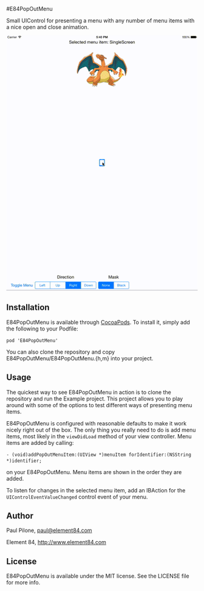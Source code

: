 #E84PopOutMenu

Small UIControl for presenting a menu with any number of menu items with a nice open and close animation.

![Example](Example/Example.gif)

## Installation

E84PopOutMenu is available through [CocoaPods](http://cocoapods.org). To install it, simply add the following to your Podfile:

    pod 'E84PopOutMenu'

You can also clone the repository and copy E84PopOutMenu/E84PopOutMenu.{h,m} into your project.

## Usage

The quickest way to see E84PopOutMenu in action is to clone the repository and run the Example project. This project allows you to play around with some of the options to test different ways of presenting menu items.

E84PopOutMenu is configured with reasonable defaults to make it work nicely right out of the box. The only thing you really need to do is add menu items, most likely in the `viewDidLoad` method of your view controller. Menu items are added by calling:

    - (void)addPopOutMenuItem:(UIView *)menuItem forIdentifier:(NSString *)identifier;

on your E84PopOutMenu. Menu items are shown in the order they are added.

To listen for changes in the selected menu item, add an IBAction for the `UIControlEventValueChanged` control event of your menu.

## Author

Paul Pilone, <paul@element84.com>

Element 84, <http://www.element84.com>

## License

E84PopOutMenu is available under the MIT license. See the LICENSE file for more info.
